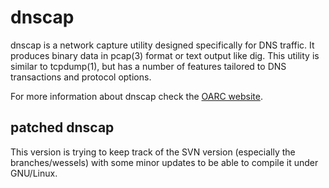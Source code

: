 dnscap
======

dnscap is a network capture utility designed specifically for DNS traffic. 
It produces binary data in pcap(3) format or text output like dig. 
This utility is similar to tcpdump(1), but has a number of features 
tailored to DNS transactions and protocol options.

For more information about dnscap check the [OARC website](https://www.dns-oarc.net/tools/dnscap).

patched dnscap
--------------

This version is trying to keep track of the SVN version (especially the branches/wessels)
with some minor updates to be able to compile it under GNU/Linux.
